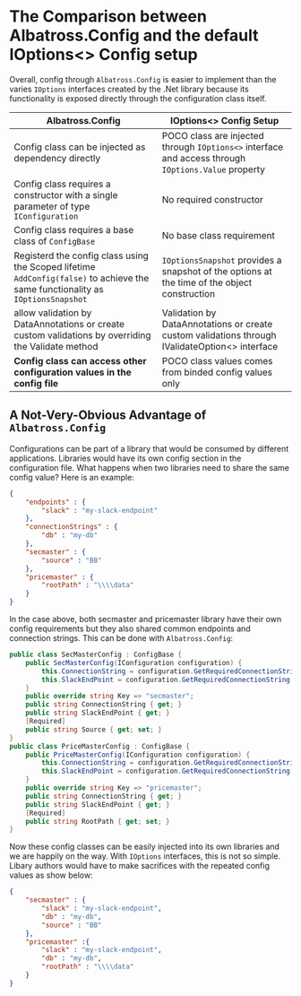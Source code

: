 # The Comparison between Albatross.Config and the default IOptions<> Config setup

Overall, config through `Albatross.Config` is easier to implement than the varies `IOptions` interfaces created by the .Net library because its functionality is exposed directly through the configuration class itself.

|Albatross.Config|IOptions<> Config Setup|
|-|-|
|Config class can be injected as dependency directly|POCO class are injected through `IOptions<>` interface and access through `IOptions.Value` property|
|Config class requires a constructor with a single parameter of type `IConfiguration`|No required constructor|
|Config class requires a base class of `ConfigBase`|No base class requirement|
| Registerd the config class using the Scoped lifetime `AddConfig(false)` to achieve the same functionality as `IOptionsSnapshot` |`IOptionsSnapshot` provides a snapshot of the options at the time of the object construction |
|allow validation by DataAnnotations or create custom validations by overriding the Validate method|Validation by DataAnnotations or create custom validations through IValidateOption<> interface|
|**Config class can access other configuration values in the config file**|POCO class values comes from binded config values only|

## A Not-Very-Obvious Advantage of `Albatross.Config`
Configurations can be part of a library that would be consumed by different applications.  Libraries would have its own config section in the configuration file.  What happens when two libraries need to share the same config value?  Here is an example:
```json
{
	"endpoints" : {
		"slack" : "my-slack-endpoint"
	},
	"connectionStrings" : {
		"db" : "my-db"
	},
	"secmaster" : {
		"source" : "BB"
	},
	"pricemaster" : {
		"rootPath" : "\\\\data"
	}
}
```
In the case above, both secmaster and pricemaster library have their own config requirements but they also shared common endpoints and connection strings.  This can be done with `Albatross.Config`:
```csharp
public class SecMasterConfig : ConfigBase {
	public SecMasterConfig(IConfiguration configuration) {
		this.ConnectionString = configuration.GetRequiredConnectionString("db");
		this.SlackEndPoint = configuration.GetRequiredConnectionString("slack");
	}
	public override string Key => "secmaster";
	public string ConnectionString { get; }
	public string SlackEndPoint { get; }
	[Required]
	public string Source { get; set; }
}
public class PriceMasterConfig : ConfigBase {
	public PriceMasterConfig(IConfiguration configuration) {
		this.ConnectionString = configuration.GetRequiredConnectionString("db");
		this.SlackEndPoint = configuration.GetRequiredConnectionString("slack");
	}
	public override string Key => "pricemaster";
	public string ConnectionString { get; }
	public string SlackEndPoint { get; }
	[Required]
	public string RootPath { get; set; }
}
```
Now these config classes can be easily injected into its own libraries and we are happily on the way.  With `IOptions` interfaces, this is not so simple.  Libary authors would have to make sacrifices with the repeated config values as show below: 
```json
{
	"secmaster" : {
		"slack" : "my-slack-endpoint",
		"db" : "my-db",
		"source" : "BB"
	},
	"pricemaster" :{
		"slack" : "my-slack-endpoint",
		"db" : "my-db",
		"rootPath" : "\\\\data"
	}
}
```